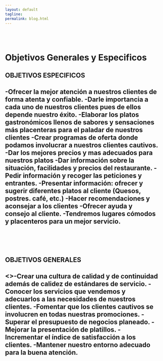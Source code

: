 ```yaml
---
layout: default
tagline:
permalink: blog.html
---
```

<br><br>

<h1>Objetivos Generales y Especificos</h1>

<h2>OBJETIVOS ESPECIFICOS<h2>

<p>-Ofrecer la mejor atención a nuestros clientes de forma atenta y confiable.
-Darle importancia a cada uno de nuestros clientes pues de ellos depende nuestro éxito.
-Elaborar los platos gastronómicos llenos de sabores y sensaciones más placenteras para el paladar de nuestros clientes
-Crear programas de oferta donde podamos involucrar a nuestros clientes cautivos.
-Dar los mejores precios y mas adecuados para nuestros platos
-Dar información sobre la situación, facilidades y precios del restaurante. -Pedir información y recoger las peticiones y entrantes.
-Presentar información: ofrecer y sugerir diferentes platos al cliente (Quesos, postres. café, etc.)
-Hacer recomendaciones y aconsejar a los clientes
-Ofrecer ayuda y consejo al cliente.
-Tendremos lugares cómodos y placenteros para un mejor servicio.</p>

<br><br>

<h2>OBJETIVOS GENERALES<h2>

<>-Crear una cultura de calidad y de continuidad además de calidez de estándares de servicio.
-Conocer los servicios que vendemos y adecuarlos a las necesidades de nuestros clientes.
-Fomentar que los clientes cautivos se involucren en todas nuestras promociones.
-Superar el presupuesto de negocios planeado.
-Mejorar la presentación de platillos.
-Incrementar el índice de satisfacción a los clientes.
-Mantener nuestro entorno adecuado para la buena atención.</p>


